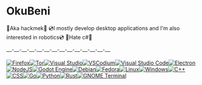 # OkuBeni

📀Aka hackmek📀
💿I mostly develop desktop applications and I'm also interested in robotics💿
🪫Hate c#🪫

—⁻—⁻—⁻—⁻—⁻—⁻—⁻—⁻—⁻—⁻—⁻—⁻—⁻—

[![Firefox](https://img.shields.io/badge/Firefox-FF7139?logo=Firefox&logoColor=white)](#)[![Tor](https://img.shields.io/badge/Tor-7D4698?logo=Tor-Browser&logoColor=white)](#)[![Visual Studio](https://custom-icon-badges.demolab.com/badge/Visual%20Studio-5C2D91.svg?&logo=visualstudio&logoColor=white)](#)[![VSCodium](https://img.shields.io/badge/VSCodium-2F80ED?logo=vscodium&logoColor=fff)](#)[![Visual Studio Code](https://custom-icon-badges.demolab.com/badge/Visual%20Studio%20Code-0078d7.svg?logo=vsc&logoColor=white)](#)[![Electron](https://img.shields.io/badge/Electron-2B2E3A?logo=electron&logoColor=fff)](#)[![NodeJS](https://img.shields.io/badge/Node.js-6DA55F?logo=node.js&logoColor=white)](#)[![Godot Engine](https://img.shields.io/badge/Godot-%23FFFFFF.svg?logo=godot-engine)](#)[![Debian](https://img.shields.io/badge/Debian-A81D33?logo=debian&logoColor=fff)](#)[![Fedora](https://img.shields.io/badge/Fedora-51A2DA?logo=fedora&logoColor=fff)](#)[![Linux](https://img.shields.io/badge/Linux-FCC624?logo=linux&logoColor=black)](#)[![Windows](https://custom-icon-badges.demolab.com/badge/Windows-0078D6?logo=windows11&logoColor=white)](#)[![C++](https://img.shields.io/badge/C++-%2300599C.svg?logo=c%2B%2B&logoColor=white)](#)[![CSS](https://img.shields.io/badge/CSS-639?logo=css&logoColor=fff)](#)[![Go](https://img.shields.io/badge/Go-%2300ADD8.svg?&logo=go&logoColor=white)](#)[![Python](https://img.shields.io/badge/Python-3776AB?logo=python&logoColor=fff)](#)[![Rust](https://img.shields.io/badge/Rust-%23000000.svg?e&logo=rust&logoColor=white)](#)[![GNOME Terminal](https://img.shields.io/badge/GNOME%20Terminal-241F31?logo=gnometerminal&logoColor=fff)](#)